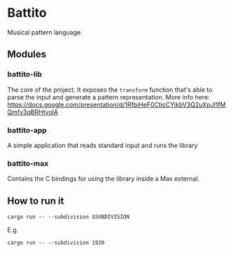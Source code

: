 # Battito

Musical pattern language.

## Modules

### battito-lib

The core of the project. It exposes the `transform` function that's able to parse the input and generate a pattern representation.
More info here: https://docs.google.com/presentation/d/1RfbiHeF0CticCYikbV3Q2uXpJl1fMQmfv3qBRHtvolA

### battito-app

A simple application that reads standard input and runs the library

### battito-max

Contains the C bindings for using the library inside a Max external.


## How to run it

```
cargo run -- --subdivision $SUBDIVISION
```

E.g.

```
cargo run -- --subdivision 1920
```
